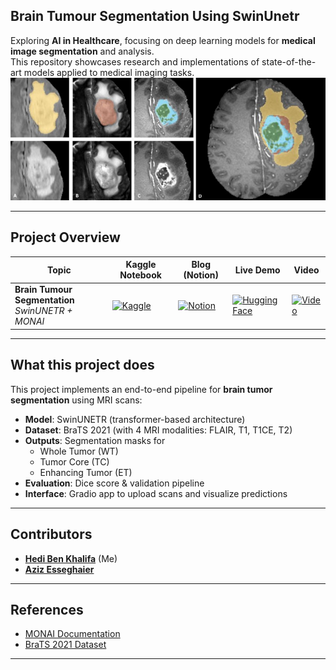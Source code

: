 
## Brain Tumour Segmentation Using SwinUnetr 

Exploring **AI in Healthcare**, focusing on deep learning models for **medical image segmentation** and analysis.  
This repository showcases research and implementations of state-of-the-art models applied to medical imaging tasks.  
![Brain Tumour MRI Segmentation](https://raw.githubusercontent.com/Hedi-Bk/Medical_Imaging_SwinTransformer/main/brain.jpg)  


---
## Project Overview  


| **Topic** | Kaggle Notebook | Blog (Notion) | Live Demo | Video |
|--------------|-------------------|------------------|--------------|----------|
| **Brain Tumour Segmentation** <br/> *SwinUNETR + MONAI* | [![Kaggle](https://img.shields.io/badge/Kaggle-Notebook-20BEFF?logo=kaggle&logoColor=white)](https://www.kaggle.com/code/bkhedi/brats-segmentation-with-swinunetr) | [![Notion](https://img.shields.io/badge/Notion-Blog-000000?logo=notion&logoColor=white)](https://www.notion.so/Brain-Tumour-Segmentation-Swin-UNETR-1b9974e2543b8094a8bec1630cab860c?pvs=21) | [![Hugging Face](https://img.shields.io/badge/Live-Demo-orange?logo=huggingface&logoColor=white)](https://huggingface.co/spaces/Hedi-Bk/BRATS) | [![Video](https://img.shields.io/badge/Watch-Video-red?logo=youtube&logoColor=white)](https://drive.google.com/file/d/1C6-kxlSkMmb_IBg59EwQr5BywANjTz6H/view?usp=sharing) |

---

## What this project does

This project implements an end-to-end pipeline for **brain tumor segmentation** using MRI scans:

- **Model**: SwinUNETR (transformer-based architecture)  
- **Dataset**: BraTS 2021 (with 4 MRI modalities: FLAIR, T1, T1CE, T2)  
- **Outputs**: Segmentation masks for  
  - Whole Tumor (WT)  
  - Tumor Core (TC)  
  - Enhancing Tumor (ET)  
- **Evaluation**: Dice score & validation pipeline  
- **Interface**: Gradio app to upload scans and visualize predictions  

---

##  Contributors  

- [**Hedi Ben Khalifa**](https://github.com/Hedi-Bk)  (Me)
- [**Aziz Esseghaier**](https://github.com/aziz-esseghaier) 

---

## References  

- [MONAI Documentation](https://monai.io/)  
- [BraTS 2021 Dataset](https://www.med.upenn.edu/cbica/brats2021/)  

---
